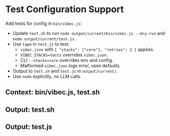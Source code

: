# Test Configuration Support

Add tests for config in `bin/vibec.js`:
- Update `test.sh` to run `node output/current/bin/vibec.js --dry-run` and `node output/current/test.js`.
- Use `tape` in `test.js` to test:
  - `vibec.json` with `{ "stacks": ["core"], "retries": 2 }` applies.
  - `VIBEC_STACKS=tests` overrides `vibec.json`.
  - CLI `--stacks=core` overrides env and config.
  - Malformed `vibec.json` logs error, uses defaults.
- Output to `test.sh` and `test.js` in `output/current/`.
- Use `node` explicitly, no LLM calls.

## Context: bin/vibec.js, test.sh
## Output: test.sh
## Output: test.js

